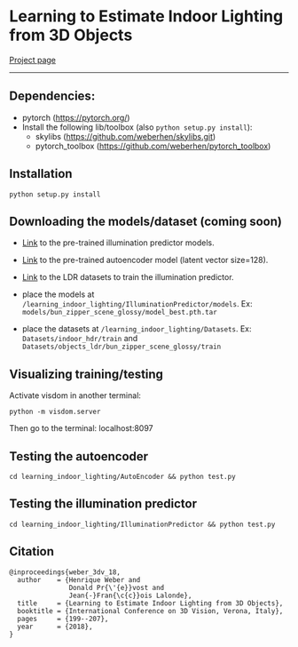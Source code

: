 # Learning to Estimate Indoor Lighting from 3D Objects

[Project page](http://vision.gel.ulaval.ca/~jflalonde/projects/illumPredict/index.html)

-------

## Dependencies:

* pytorch (https://pytorch.org/)
* Install the following lib/toolbox (also `python setup.py install`):
    * skylibs (https://github.com/weberhen/skylibs.git)
    * pytorch_toolbox (https://github.com/weberhen/pytorch_toolbox)
    
## Installation
`python setup.py install`

## Downloading the models/dataset (coming soon)

* [Link]() to the pre-trained illumination predictor models.
* [Link]() to the pre-trained autoencoder model (latent vector size=128).
* [Link]() to the LDR datasets to train the illumination predictor.

* place the models at `/learning_indoor_lighting/IlluminationPredictor/models`. Ex: 
`models/bun_zipper_scene_glossy/model_best.pth.tar`
* place the datasets at `/learning_indoor_lighting/Datasets`. Ex: `Datasets/indoor_hdr/train` and `Datasets/objects_ldr/bun_zipper_scene_glossy/train`

## Visualizing training/testing
Activate visdom in another terminal:

`python -m visdom.server`

Then go to the terminal: localhost:8097

## Testing the autoencoder
`cd learning_indoor_lighting/AutoEncoder && python test.py`

## Testing the illumination predictor
`cd learning_indoor_lighting/IlluminationPredictor && python test.py`

## Citation
```
@inproceedings{weber_3dv_18,
  author    = {Henrique Weber and
               Donald Pr{\'{e}}vost and
               Jean{-}Fran{\c{c}}ois Lalonde},
  title     = {Learning to Estimate Indoor Lighting from 3D Objects},
  booktitle = {International Conference on 3D Vision, Verona, Italy},
  pages     = {199--207},
  year      = {2018},
}
```

